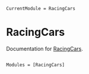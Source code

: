 ```@meta
CurrentModule = RacingCars
```

# RacingCars

Documentation for [RacingCars](https://github.com/kobied/RacingCars.jl).

```@index
```

```@autodocs
Modules = [RacingCars]
```
